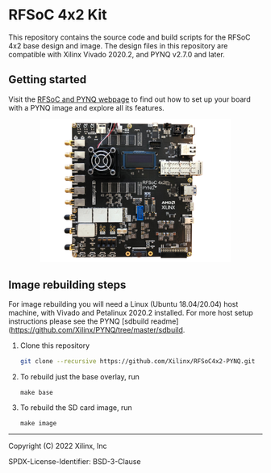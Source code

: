 # RFSoC 4x2 Kit
This repository contains the source code and build scripts for the RFSoC 4x2 base design and image. The design files in this repository are compatible with Xilinx Vivado 2020.2, and PYNQ v2.7.0 and later.

## Getting started

Visit the [RFSoC and PYNQ webpage](https://www.rfsoc-pynq.io/) to find out how to set up your board with a PYNQ image and explore all its features.

<p align="center">
  <img width=75% src="./rfsoc_4x2.png" />
</p>

## Image rebuilding steps

For image rebuilding you will need a Linux (Ubuntu 18.04/20.04) host machine, with Vivado and Petalinux 2020.2 installed. For more host setup instructions please see the PYNQ [sdbuild readme](https://github.com/Xilinx/PYNQ/tree/master/sdbuild.

1. Clone this repository
	
	```bash
	git clone --recursive https://github.com/Xilinx/RFSoC4x2-PYNQ.git
	```
2. To rebuild just the base overlay, run
	
	```
	make base
	```
3. To rebuild the SD card image, run
	
	```
	make image
	```
---
Copyright (C) 2022 Xilinx, Inc

SPDX-License-Identifier: BSD-3-Clause


